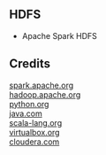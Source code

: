 HDFS
----

- Apache Spark HDFS

Credits
-------
[spark.apache.org](https://spark.apache.org/)  
[hadoop.apache.org](https://hadoop.apache.org/)  
[python.org](https://python.org/)  
[java.com](https://java.com/)  
[scala-lang.org](https://scala-lang.org/)  
[virtualbox.org](https://virtualbox.org/)  
[cloudera.com](https://cloudera.com/)
